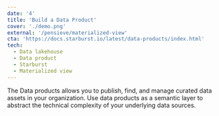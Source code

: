 ```yaml
---
date: '4'
title: 'Build a Data Product'
cover: './demo.png'
external: '/pensieve/materialized-view'
cta: 'https://docs.starburst.io/latest/data-products/index.html'
tech:
  - Data lakehouse
  - Data product
  - Starburst
  - Materialized view
---
```


The Data products allows you to publish, find, and manage curated data assets in your organization. Use data products as a semantic layer to abstract the technical complexity of your underlying data sources.
